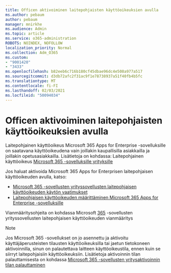 ```yaml
---
title: Officen aktivoiminen laitepohjaisten käyttöoikeuksien avulla
ms.author: pebaum
author: pebaum
manager: mnirkhe
ms.audience: Admin
ms.topic: article
ms.service: o365-administration
ROBOTS: NOINDEX, NOFOLLOW
localization_priority: Normal
ms.collection: Adm_O365
ms.custom:
- "9001420"
- "3433"
ms.openlocfilehash: b82eeb6c716b180cf45dbae96dc4e508a977a517
ms.sourcegitcommit: d3db72afc2f31ac9f1e78738937a51f40fb4b5fc
ms.translationtype: MT
ms.contentlocale: fi-FI
ms.lasthandoff: 02/03/2021
ms.locfileid: "50094034"
---
```

# <a name="activating-office-using-device-based-licensing"></a>Officen aktivoiminen laitepohjaisten käyttöoikeuksien avulla

Laitepohjainen käyttöoikeus Microsoft 365 Apps for Enterprise -sovelluksille on saatavana käyttöoikeudena vain joillakin kaupallisilla asiakkailla ja joillakin opetusasiakkailla. Lisätietoja on kohdassa: Laitepohjainen käyttöoikeus [Microsoft 365 -sovelluksille yrityksille](https://docs.microsoft.com/deployoffice/device-based-licensing)

Jos haluat aktivoida Microsoft 365 Apps for Enterprisen laitepohjaisen käyttöoikeuden avulla, katso:

- [Microsoft 365 -sovellusten yrityssovellusten laitepohjaisen käyttöoikeuden käytön vaatimukset](https://docs.microsoft.com/deployoffice/device-based-licensing#requirements-for-using-device-based-licensing-for-microsoft-365-apps-for-enterprise)
- [Laitepohjaisen käyttöoikeuden määrittäminen Microsoft 365 Apps for Enterprise -sovelluksille](https://docs.microsoft.com/deployoffice/device-based-licensing#steps-to-configure-device-based-licensing-for-microsoft-365-apps-for-enterprise)

Vianmääritysohjeita on kohdassa Microsoft [365](https://docs.microsoft.com/deployoffice/device-based-licensing#troubleshoot-device-based-licensing-for-microsoft-365-apps-for-enterprise) -sovellusten yrityssovellusten laitepohjaisen käyttöoikeuden vianmääritys

> [!NOTE]
> Jos Microsoft 365 -sovellukset on jo asennettu ja aktivoitu käyttäjäperusteisten tilausten käyttöoikeuksilla tai jaetun tietokoneen aktivoinnilla, sinun on palautettava laitteen käyttöoikeustila, ennen kuin se siirryt laitepohjaisiin käyttöoikeuksiin. Lisätietoja aktivoinnin tilan palauttamisesta on kohdassa [Microsoft 365 -sovellusten yritysaktivoinnin tilan palauttaminen](https://docs.microsoft.com/office/troubleshoot/activation/reset-office-365-proplus-activation-state)
